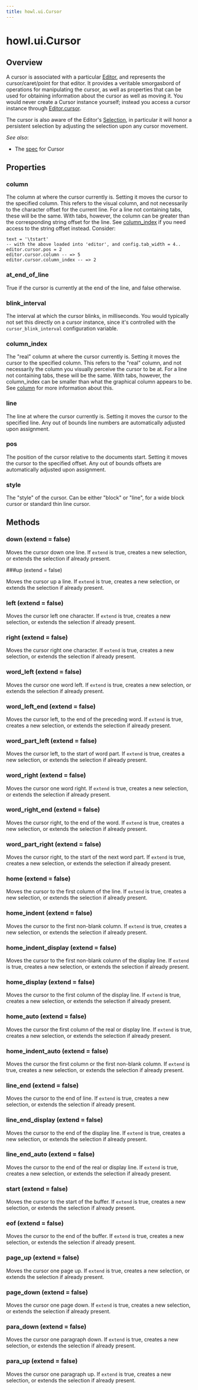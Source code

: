 ```yaml
---
title: howl.ui.Cursor
---
```


# howl.ui.Cursor

## Overview

A cursor is associated with a particular [Editor], and represents the
cursor/caret/point for that editor. It provides a veritable smorgasbord of
operations for manipulating the cursor, as well as properties that can be used
for obtaining information about the cursor as well as moving it. You would never
create a Cursor instance yourself; instead you access a cursor instance through
[Editor.cursor](editor.html#cursor).

The cursor is also aware of the Editor's [Selection], in particular it will
honor a persistent selection by adjusting the selection upon any cursor
movement.

_See also_:

- The [spec](../../spec/ui/cursor_spec.html) for Cursor

## Properties

### column

The column at where the cursor currently is. Setting it moves the cursor to the
specified column. This refers to the visual column, and not necessarily to the
character offset for the current line. For a line not containing tabs, these
will be the same. With tabs, however, the column can be greater than the
corresponding string offset for the line. See [column_index](#column_index) if
you need access to the string offset instead. Consider:

```moonscript
text = '\tstart'
-- with the above loaded into 'editor', and config.tab_width = 4..
editor.cursor.pos = 2
editor.cursor.column -- => 5
editor.cursor.column_index -- => 2
```

### at_end_of_line

True if the cursor is currently at the end of the line, and false otherwise.

### blink_interval

The interval at which the cursor blinks, in milliseconds. You would typically
not set this directly on a cursor instance, since it's controlled with the
`cursor_blink_interval` configuration variable.

### column_index

The "real" column at where the cursor currently is. Setting it moves the cursor
to the specified column. This refers to the "real" column, and not necessarily
the column you visually perceive the cursor to be at. For a line not containing
tabs, these will be the same. With tabs, however, the column_index can be
smaller than what the graphical column appears to be. See [column](#column) for
more information about this.

### line

The line at where the cursor currently is. Setting it moves the cursor to the
specified line. Any out of bounds line numbers are automatically adjusted upon
assignment.

### pos

The position of the cursor relative to the documents start. Setting it moves the
cursor to the specified offset. Any out of bounds offsets are automatically
adjusted upon assignment.

### style

The "style" of the cursor. Can be either "block" or "line", for a wide block
cursor or standard thin line cursor.

## Methods

### down (extend = false)

Moves the cursor down one line. If `extend` is true, creates a new selection, or
extends the selection if already present.

###up (extend = false)

Moves the cursor up a line. If `extend` is true, creates a new selection, or
extends the selection if already present.

### left (extend = false)

Moves the cursor left one character. If `extend` is true, creates a new
selection, or extends the selection if already present.

### right (extend = false)

Moves the cursor right one character. If `extend` is true, creates a new
selection, or extends the selection if already present.

### word_left (extend = false)

Moves the cursor one word left. If `extend` is true, creates a new selection, or
extends the selection if already present.

### word_left_end (extend = false)

Moves the cursor left, to the end of the preceding word. If `extend` is true,
creates a new selection, or extends the selection if already present.

### word_part_left (extend = false)

Moves the cursor left, to the start of word part. If `extend` is true, creates a
new selection, or extends the selection if already present.

### word_right (extend = false)

Moves the cursor one word right. If `extend` is true, creates a new selection,
or extends the selection if already present.

### word_right_end (extend = false)

Moves the cursor right, to the end of the word. If `extend` is true, creates a
new selection, or extends the selection if already present.

### word_part_right (extend = false)

Moves the cursor right, to the start of the next word part. If `extend` is true,
creates a new selection, or extends the selection if already present.

### home (extend = false)

Moves the cursor to the first column of the line. If `extend` is true, creates a
new selection, or extends the selection if already present.

### home_indent (extend = false)

Moves the cursor to the first non-blank column. If `extend` is true, creates a
new selection, or extends the selection if already present.

### home_indent_display (extend = false)

Moves the cursor to the first non-blank column of the display line. If `extend`
is true, creates a new selection, or extends the selection if already present.

### home_display (extend = false)

Moves the cursor to the first column of the display line. If `extend` is true,
creates a new selection, or extends the selection if already present.

### home_auto (extend = false)

Moves the cursor the first column of the real or display line. If `extend` is
true, creates a new selection, or extends the selection if already present.

### home_indent_auto (extend = false)

Moves the cursor the first column or the first non-blank column. If `extend` is
true, creates a new selection, or extends the selection if already present.

### line_end (extend = false)

Moves the cursor to the end of line. If `extend` is true, creates a new
selection, or extends the selection if already present.

### line_end_display (extend = false)

Moves the cursor to the end of the display line. If `extend` is true, creates a
new selection, or extends the selection if already present.

### line_end_auto (extend = false)

Moves the cursor to the end of the real or display line. If `extend` is true,
creates a new selection, or extends the selection if already present.

### start (extend = false)

Moves the cursor to the start of the buffer. If `extend` is true, creates a new
selection, or extends the selection if already present.

### eof (extend = false)

Moves the cursor to the end of the buffer. If `extend` is true, creates a new
selection, or extends the selection if already present.

### page_up (extend = false)

Moves the cursor one page up. If `extend` is true, creates a new selection, or
extends the selection if already present.

### page_down (extend = false)

Moves the cursor one page down. If `extend` is true, creates a new selection, or
extends the selection if already present.

### para_down (extend = false)

Moves the cursor one paragraph down. If `extend` is true, creates a new
selection, or extends the selection if already present.

### para_up (extend = false)

Moves the cursor one paragraph up. If `extend` is true, creates a new selection,
or extends the selection if already present.

[Editor]: editor.html
[Selection]: selection.html
